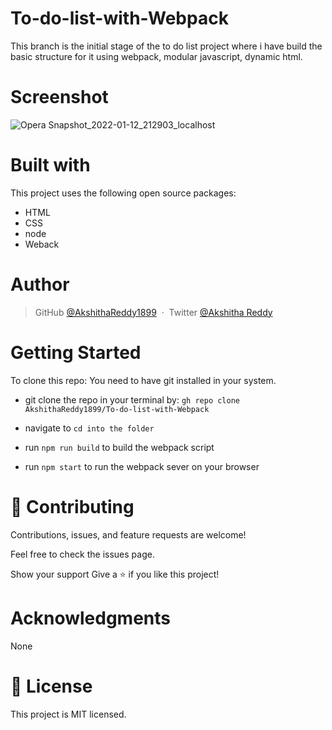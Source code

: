 # To-do-list-with-Webpack


This branch is the initial stage of the to do list project where i have build the basic structure for it using webpack, modular javascript, dynamic html.

# Screenshot

![Opera Snapshot_2022-01-12_212903_localhost](https://user-images.githubusercontent.com/70577783/149175717-d90d881b-b249-44e1-a0fe-1f984228e8e0.png)

# Built with
This project uses the following open source packages:

- HTML
- CSS
- node
- Weback

# Author

> GitHub [@AkshithaReddy1899](https://github.com) &nbsp;&middot;&nbsp;
> Twitter [@Akshitha Reddy](https://twitter.com)

# Getting Started

To clone this repo: You need to have git installed in your system.

- git clone the repo in your terminal by: `gh repo clone AkshithaReddy1899/To-do-list-with-Webpack`
- navigate to 
`cd into the folder`

- run `npm run build` to build the webpack script
- run `npm start` to run the webpack sever on your browser

# 🤝 Contributing
Contributions, issues, and feature requests are welcome!

Feel free to check the issues page.

Show your support Give a ⭐️ if you like this project!

# Acknowledgments
None

# 📝 License
This project is MIT licensed.
